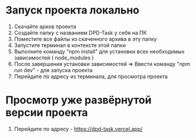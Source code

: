 # Запуск проекта локально

1) Скачайте арихв проекта
2) Создайте папку с названием DPD-Task у себя на ПК
3) Поместите все файлы из скаченного архива в эту папку
4) Запустите терминал в контексте этой папки
5) Выполните команду "npm install" для установки всех необходимых зависимостей ( node_modules )
6) После завершения установки зависимостей => Ввести команду "npm run dev" - для запуска проекта
7) Перейдите по адресу из терминала, для просмотра проекта
    
# Просмотр уже развёрнутой версии проекта

1) Перейдите по адресу - https://dpd-task.vercel.app/
